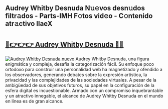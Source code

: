 ## Audrey Whitby Desnuda N𝚞𝚎vos desn𝚞dos filtr𝚊dos - Parts-IMH F𝚘tos vid𝚎o - C𝚘ntenido atr𝚊ctivo lIaeX

# <h2><a href="http://mb84ov.tromn.icu/?c=Audrey+Whitby+Desnuda">🔗👉👉👉 Audrey Whitby Desnuda 🔗🔗</a></h2>

[![Audrey Whitby Desnuda nuevo](https://i.imgur.com/pEAQMta.gif)](http://mb84ov.tromn.icu/?c=Audrey+Whitby+Desnuda)
Audrey Whitby Desnuda, una figura enigmática y compleja, desafía la categorización fácil. Su enfoque poco ortodoxo para construir una personalidad web ha magnetizado y ofendido a los observadores, generando debates sobre la expresión artística, la privacidad y las complejidades de las sociedades virtuales. A pesar de la ambigüedad de sus objetivos futuros, su papel en la configuración de la esfera digital es incuestionable. Armado con un compromiso inquebrantable y un atractivo innegable, el alcance de Audrey Whitby Desnuda en el mundo en línea es de gran alcance.
